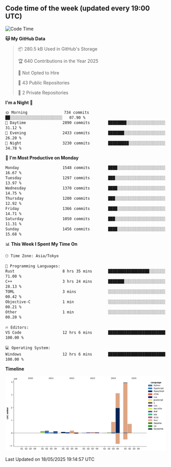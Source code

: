 ## Code time of the week (updated every 19:00 UTC)

<!--START_SECTION:waka-->
![Code Time](http://img.shields.io/badge/Code%20Time-4%2C848%20hrs%2042%20mins-blue)

**🐱 My GitHub Data** 

> 📦 280.5 kB Used in GitHub's Storage 
 > 
> 🏆 640 Contributions in the Year 2025
 > 
> 🚫 Not Opted to Hire
 > 
> 📜 43 Public Repositories 
 > 
> 🔑 2 Private Repositories 
 > 
**I'm a Night 🦉** 

```text
🌞 Morning                734 commits         ██░░░░░░░░░░░░░░░░░░░░░░░   07.90 % 
🌆 Daytime                2890 commits        ████████░░░░░░░░░░░░░░░░░   31.12 % 
🌃 Evening                2433 commits        ███████░░░░░░░░░░░░░░░░░░   26.20 % 
🌙 Night                  3230 commits        █████████░░░░░░░░░░░░░░░░   34.78 % 
```
📅 **I'm Most Productive on Monday** 

```text
Monday                   1548 commits        ████░░░░░░░░░░░░░░░░░░░░░   16.67 % 
Tuesday                  1297 commits        ███░░░░░░░░░░░░░░░░░░░░░░   13.97 % 
Wednesday                1370 commits        ████░░░░░░░░░░░░░░░░░░░░░   14.75 % 
Thursday                 1200 commits        ███░░░░░░░░░░░░░░░░░░░░░░   12.92 % 
Friday                   1366 commits        ████░░░░░░░░░░░░░░░░░░░░░   14.71 % 
Saturday                 1050 commits        ███░░░░░░░░░░░░░░░░░░░░░░   11.31 % 
Sunday                   1456 commits        ████░░░░░░░░░░░░░░░░░░░░░   15.68 % 
```


📊 **This Week I Spent My Time On** 

```text
🕑︎ Time Zone: Asia/Tokyo

💬 Programming Languages: 
Rust                     8 hrs 35 mins       ██████████████████░░░░░░░   71.00 % 
C++                      3 hrs 24 mins       ███████░░░░░░░░░░░░░░░░░░   28.13 % 
TOML                     3 mins              ░░░░░░░░░░░░░░░░░░░░░░░░░   00.42 % 
Objective-C              1 min               ░░░░░░░░░░░░░░░░░░░░░░░░░   00.21 % 
Other                    1 min               ░░░░░░░░░░░░░░░░░░░░░░░░░   00.20 % 

🔥 Editors: 
VS Code                  12 hrs 6 mins       █████████████████████████   100.00 % 

💻 Operating System: 
Windows                  12 hrs 6 mins       █████████████████████████   100.00 % 
```

**Timeline**

![Lines of Code chart](https://raw.githubusercontent.com/SARDONYX-sard/SARDONYX-sard/main/assets/bar_graph.png)


 Last Updated on 18/05/2025 19:14:57 UTC
<!--END_SECTION:waka-->